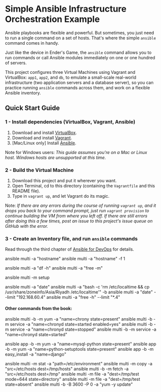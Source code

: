 # Simple Ansible Infrastructure Orchestration Example

Ansible playbooks are flexible and powerful. But sometimes, you just need to run a single command on a set of hosts. That's where the simple `ansible` command comes in handy.

Just like the device in Ender's Game, the `ansible` command allows you to run commands or call Ansible modules immediately on one or one hundred of servers.

This project configures three Virtual Machines using Vagrant and VirtualBox: `app1`, `app2`, and `db`, to emulate a small-scale real-world infrastructure (two application servers and a database server), so you can practice running `ansible` commands across them, and work on a flexible Ansible inventory.

## Quick Start Guide

### 1 - Install dependencies (VirtualBox, Vagrant, Ansible)

  1. Download and install [VirtualBox](https://www.virtualbox.org/wiki/Downloads).
  2. Download and install [Vagrant](http://www.vagrantup.com/downloads.html).
  3. [Mac/Linux only] Install [Ansible](http://docs.ansible.com/intro_installation.html).

Note for Windows users: *This guide assumes you're on a Mac or Linux host. Windows hosts are unsupported at this time.*

### 2 - Build the Virtual Machine

  1. Download this project and put it wherever you want.
  2. Open Terminal, cd to this directory (containing the `Vagrantfile` and this README file).
  3. Type in `vagrant up`, and let Vagrant do its magic.

Note: *If there are any errors during the course of running `vagrant up`, and it drops you back to your command prompt, just run `vagrant provision` to continue building the VM from where you left off. If there are still errors after doing this a few times, post an issue to this project's issue queue on GitHub with the error.*

### 3 - Create an Inventory file, and run `ansible` commands

Read through the third chapter of [Ansible for DevOps](https://www.ansiblefordevops.com/) for details.


ansible multi -a "hostname"
ansible multi -a "hostname" -f 1

ansible multi -a "df -h"
ansible multi -a "free -m"

ansible multi -m setup

ansible multi -a "date"
ansible multi -a "bash -c 'rm /etc/localtime && cp /usr/share/zoneinfo/Asia/Riyadh /etc/localtime'" -b
ansible multi -a "date" --limit "192.168.60.4"
ansible multi -a "free -h" --limit "*.4"

#### Other commands from the book:
ansible multi -b -m yum -a "name=chrony state=present"
ansible multi -b -m service -a "name=chronyd state=started enabled=yes"
ansible multi -b -m service -a "name=chronyd state=stopped"
ansible multi -b -m service -a "name=chronyd state=started"

ansible app -b -m yum -a "name=mysql-python state=present"
ansible app -b -m yum -a "name=python-setuptools state=present"
ansible app -b -m easy_install -a "name=django"


ansible multi -m stat -a "path=/etc/environment"
ansible multi -m copy -a "src=/etc/hosts dest=/tmp/hosts"
ansible multi -b -m fetch -a "src=/etc/hosts dest=/tmp"
ansible multi -m file -a "dest=/tmp/test mode=644 state=directory"
ansible multi -m file -a "dest=/tmp/test state=absent"
ansible multi -b -B 3600 -P 0 -a "yum -y update"